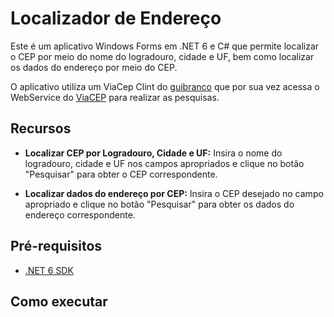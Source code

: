 # Localizador de Endereço

Este é um aplicativo Windows Forms em .NET 6 e C# que permite localizar o CEP por meio do nome do logradouro, cidade e UF, bem como localizar os dados 
do endereço por meio do CEP. <br>

O aplicativo utiliza um ViaCep Clint do [guibranco](https://guibranco.github.io/ViaCEP/) que por sua vez acessa o WebService do [ViaCEP](https://viacep.com.br/) para realizar as pesquisas.

## Recursos

- **Localizar CEP por Logradouro, Cidade e UF:** Insira o nome do logradouro, cidade e UF nos campos apropriados e clique no botão "Pesquisar" para obter o CEP correspondente.

- **Localizar dados do endereço por CEP:** Insira o CEP desejado no campo apropriado e clique no botão "Pesquisar" para obter os dados do endereço correspondente.

## Pré-requisitos

- [.NET 6 SDK](https://dotnet.microsoft.com/download/dotnet/6.0)

## Como executar
